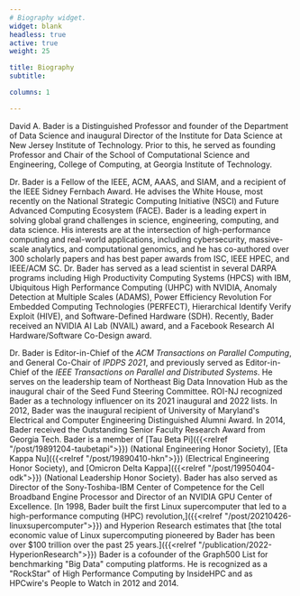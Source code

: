 ```yaml
---
# Biography widget.
widget: blank
headless: true
active: true 
weight: 25

title: Biography
subtitle:

columns: 1

---
```


David A. Bader is a Distinguished Professor and founder of the
Department of Data Science and inaugural Director of the Institute for
Data Science at New Jersey Institute of Technology.  Prior to this, he
served as founding Professor and Chair of the School of Computational
Science and Engineering, College of Computing, at Georgia Institute of
Technology.

Dr. Bader is a Fellow of the IEEE, ACM, AAAS, and SIAM, and a recipient of
the IEEE Sidney Fernbach Award. He advises the White
House, most recently on the National Strategic Computing Initiative
(NSCI) and Future Advanced Computing Ecosystem (FACE). Bader is a
leading expert in solving global grand challenges in science,
engineering, computing, and data science. His interests are at the
intersection of high-performance computing and real-world
applications, including cybersecurity, massive-scale analytics, and
computational genomics, and he has co-authored over 300 scholarly
papers and has best paper awards from ISC, IEEE HPEC, and IEEE/ACM SC.
Dr. Bader has served as a lead scientist in several DARPA programs
including High Productivity Computing Systems (HPCS) with IBM,
Ubiquitous High Performance Computing (UHPC) with NVIDIA, Anomaly
Detection at Multiple Scales (ADAMS), Power Efficiency Revolution For
Embedded Computing Technologies (PERFECT), Hierarchical Identify
Verify Exploit (HIVE), and Software-Defined Hardware (SDH). Recently,
Bader received an NVIDIA AI Lab (NVAIL) award, and a Facebook Research
AI Hardware/Software Co-Design award.

Dr. Bader is Editor-in-Chief of the *ACM Transactions on Parallel
Computing*, and General Co-Chair of *IPDPS 2021*, and previously
served as Editor-in-Chief of the *IEEE Transactions on Parallel and
Distributed Systems*. He serves on the leadership team of Northeast
Big Data Innovation Hub as the inaugural chair of the Seed Fund
Steering Committee.  ROI-NJ recognized Bader as a technology
influencer on its 2021 inaugural and 2022 lists. In 2012, Bader was
the inaugural recipient of University of Maryland's Electrical and
Computer Engineering Distinguished Alumni Award.  In 2014, Bader
received the Outstanding Senior Faculty Research Award from Georgia
Tech.  Bader is a member of
[Tau Beta Pi]({{<relref "/post/19891204-taubetapi">}})
(National Engineering Honor Society),
[Eta Kappa Nu]({{<relref "/post/19890410-hkn">}})
(Electrical Engineering Honor Society), and
[Omicron Delta Kappa]({{<relref "/post/19950404-odk">}})
(National Leadership Honor Society).
Bader has also served as Director of the Sony-Toshiba-IBM Center of
Competence for the Cell Broadband Engine Processor and Director of an
NVIDIA GPU Center of Excellence. [In 1998, Bader built the first Linux
supercomputer that led to a high-performance computing (HPC)
revolution,]({{<relref "/post/20210426-linuxsupercomputer">}}) and
Hyperion Research estimates that [the total economic value of Linux
supercomputing pioneered by Bader has been over $100 trillion over the
past 25 years.]({{<relref "/publication/2022-HyperionResearch">}})
Bader is a cofounder of the Graph500 List for benchmarking "Big Data"
computing platforms. He is recognized as a "RockStar" of High
Performance Computing by InsideHPC and as HPCwire's People to Watch in
2012 and 2014.

